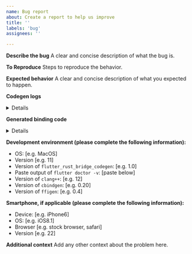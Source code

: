 ```yaml
---
name: Bug report
about: Create a report to help us improve
title: ''
labels: 'bug'
assignees: ''

---
```


**Describe the bug**
A clear and concise description of what the bug is.

**To Reproduce**
Steps to reproduce the behavior.

**Expected behavior**
A clear and concise description of what you expected to happen.

**Codegen logs**

<details>
 
```
Run code generator with `RUST_LOG` environment variable set to `debug`, and paste them here.
```

</details>

**Generated binding code**

<details>
 
```
If possible, please paste your generated binding code, both `.h` (via `--c-output`), and `.dart` (via `--dart-output`), here.
```

</details>

**Development environment (please complete the following information):**
 - OS: [e.g. MacOS]
 - Version [e.g. 11]
 - Version of `flutter_rust_bridge_codegen`: [e.g. 1.0]
 - Paste output of `flutter doctor -v`: [paste below]
 - Version of `clang++`: [e.g. 12]
 - Version of `cbindgen`: [e.g. 0.20]
 - Version of `ffigen`: [e.g. 0.4]

**Smartphone, if applicable (please complete the following information):**
 - Device: [e.g. iPhone6]
 - OS: [e.g. iOS8.1]
 - Browser [e.g. stock browser, safari]
 - Version [e.g. 22]

**Additional context**
Add any other context about the problem here.
